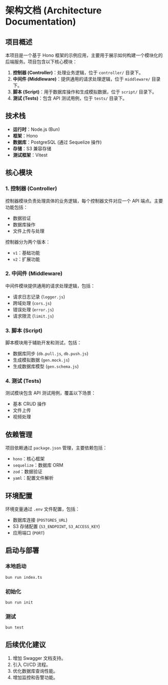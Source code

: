 # 架构文档 (Architecture Documentation)

## 项目概述
本项目是一个基于 Hono 框架的示例应用，主要用于展示如何构建一个模块化的后端服务。项目包含以下核心模块：

1. **控制器 (Controller)**：处理业务逻辑，位于 `controller/` 目录下。
2. **中间件 (Middleware)**：提供通用的请求处理逻辑，位于 `middleware/` 目录下。
3. **脚本 (Script)**：用于数据库操作和生成模拟数据，位于 `script/` 目录下。
4. **测试 (Tests)**：包含 API 测试用例，位于 `tests/` 目录下。

## 技术栈
- **运行时**：Node.js (Bun)
- **框架**：Hono
- **数据库**：PostgreSQL (通过 Sequelize 操作)
- **存储**：S3 兼容存储
- **测试框架**：Vitest

## 核心模块

### 1. 控制器 (Controller)
控制器模块负责处理具体的业务逻辑，每个控制器文件对应一个 API 端点。主要功能包括：
- 数据验证
- 数据库操作
- 文件上传与处理

控制器分为两个版本：
- `v1`：基础功能
- `v2`：扩展功能

### 2. 中间件 (Middleware)
中间件模块提供通用的请求处理逻辑，包括：
- 请求日志记录 (`logger.js`)
- 跨域处理 (`cors.js`)
- 错误处理 (`error.js`)
- 请求限流 (`limit.js`)

### 3. 脚本 (Script)
脚本模块用于辅助开发和测试，包括：
- 数据库同步 (`db.pull.js`, `db.push.js`)
- 生成模拟数据 (`gen.mock.js`)
- 生成数据库模型 (`gen.schema.js`)

### 4. 测试 (Tests)
测试模块包含 API 测试用例，覆盖以下场景：
- 基本 CRUD 操作
- 文件上传
- 视频处理

## 依赖管理
项目依赖通过 `package.json` 管理，主要依赖包括：
- `hono`：核心框架
- `sequelize`：数据库 ORM
- `zod`：数据验证
- `yaml`：配置文件解析

## 环境配置
环境变量通过 `.env` 文件配置，包括：
- 数据库连接 (`POSTGRES_URL`)
- S3 存储配置 (`S3_ENDPOINT`, `S3_ACCESS_KEY`)
- 应用端口 (`PORT`)

## 启动与部署

### 本地启动
```bash
bun run index.ts
```

### 初始化
```bash
bun run init
```

### 测试
```bash
bun test
```

## 后续优化建议
1. 增加 Swagger 文档支持。
2. 引入 CI/CD 流程。
3. 优化数据库查询性能。
4. 增加监控和告警功能。